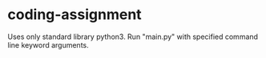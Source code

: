 # coding-assignment

Uses only standard library python3.
Run "main.py" with specified command line keyword arguments.

